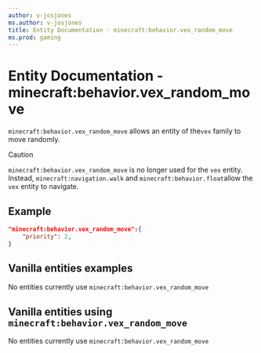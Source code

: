 ```yaml
---
author: v-josjones
ms.author: v-josjones
title: Entity Documentation - minecraft:behavior.vex_random_move
ms.prod: gaming
---
```


# Entity Documentation - minecraft:behavior.vex_random_move

`minecraft:behavior.vex_random_move` allows an entity of the`vex` family to move randomly.

> [!CAUTION]
> `minecraft:behavior.vex_random_move` is no longer used for the `vex` entity. Instead, `minecraft:navigation.walk` and `minecraft:behavior.float`allow the `vex` entity to navigate.

## Example

```json
"minecraft:behavior.vex_random_move":{
    "priority": 2,
}
```

## Vanilla entities examples

No entities currently use `minecraft:behavior.vex_random_move`

## Vanilla entities using `minecraft:behavior.vex_random_move`

No entities currently use `minecraft:behavior.vex_random_move`
